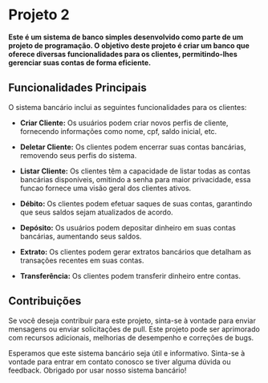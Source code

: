 # Projeto 2

**Este é um sistema de banco simples desenvolvido como parte de um projeto de programação. O objetivo deste projeto é criar um banco que oferece diversas funcionalidades para os clientes, permitindo-lhes gerenciar suas contas de forma eficiente.**

## Funcionalidades Principais

O sistema bancário inclui as seguintes funcionalidades para os clientes:

- **Criar Cliente:** Os usuários podem criar novos perfis de cliente, fornecendo informações como nome, cpf, saldo inicial, etc.

- **Deletar Cliente:** Os clientes podem encerrar suas contas bancárias, removendo seus perfis do sistema.

- **Listar Cliente:** Os clientes têm a capacidade de listar todas as contas bancárias disponíveis, omitindo a senha para maior privacidade, essa funcao fornece uma visão geral dos clientes ativos.

- **Débito:** Os clientes podem efetuar saques de suas contas, garantindo que seus saldos sejam atualizados de acordo.

- **Depósito:** Os usuários podem depositar dinheiro em suas contas bancárias, aumentando seus saldos.

- **Extrato:** Os clientes podem gerar extratos bancários que detalham as transações recentes em suas contas.

- **Transferência:** Os clientes podem transferir dinheiro entre contas.

## Contribuições

Se você deseja contribuir para este projeto, sinta-se à vontade para enviar mensagens ou enviar solicitações de pull. Este projeto pode ser aprimorado com recursos adicionais, melhorias de desempenho e correções de bugs.

Esperamos que este sistema bancário seja útil e informativo. Sinta-se à vontade para entrar em contato conosco se tiver alguma dúvida ou feedback. Obrigado por usar nosso sistema bancário!